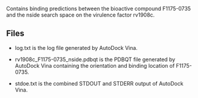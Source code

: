 Contains binding predictions between the bioactive compound F1175-0735 and the nside search space on the virulence factor rv1908c.

## Files

- log.txt is the log file generated by AutoDock Vina.

- rv1908c_F1175-0735_nside.pdbqt is the PDBQT file generated by AutoDock Vina containing the orientation and binding location of F1175-0735.

- stdoe.txt is the combined STDOUT and STDERR output of AutoDock Vina.

